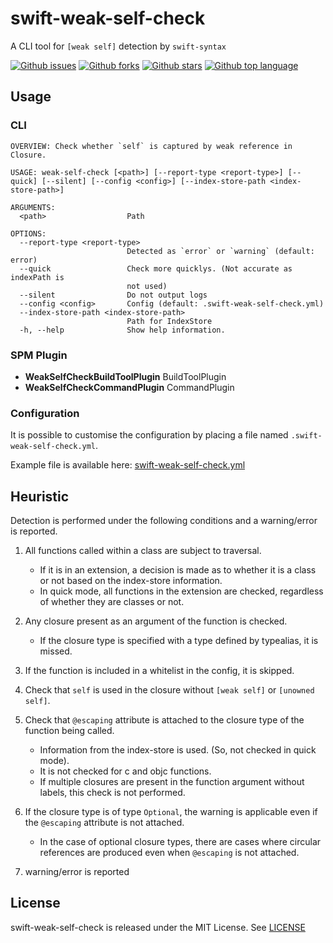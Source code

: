 # swift-weak-self-check

A CLI tool for `[weak self]` detection by `swift-syntax`

<!-- # Badges -->

[![Github issues](https://img.shields.io/github/issues/p-x9/swift-weak-self-check)](https://github.com/p-x9/swift-weak-self-check/issues)
[![Github forks](https://img.shields.io/github/forks/p-x9/swift-weak-self-check)](https://github.com/p-x9/swift-weak-self-check/network/members)
[![Github stars](https://img.shields.io/github/stars/p-x9/swift-weak-self-check)](https://github.com/p-x9/swift-weak-self-check/stargazers)
[![Github top language](https://img.shields.io/github/languages/top/p-x9/swift-weak-self-check)](https://github.com/p-x9/swift-weak-self-check/)

## Usage

### CLI

```text
OVERVIEW: Check whether `self` is captured by weak reference in Closure.

USAGE: weak-self-check [<path>] [--report-type <report-type>] [--quick] [--silent] [--config <config>] [--index-store-path <index-store-path>]

ARGUMENTS:
  <path>                  Path

OPTIONS:
  --report-type <report-type>
                          Detected as `error` or `warning` (default: error)
  --quick                 Check more quicklys. (Not accurate as indexPath is
                          not used)
  --silent                Do not output logs
  --config <config>       Config (default: .swift-weak-self-check.yml)
  --index-store-path <index-store-path>
                          Path for IndexStore
  -h, --help              Show help information.
```

### SPM Plugin

- **WeakSelfCheckBuildToolPlugin**
  BuildToolPlugin
- **WeakSelfCheckCommandPlugin**
  CommandPlugin

### Configuration

It is possible to customise the configuration by placing a file named `.swift-weak-self-check.yml`.

Example file is available here: [swift-weak-self-check.yml](./.swift-weak-self-check.yml)

## Heuristic

Detection is performed under the following conditions and a warning/error is reported.

1. All functions called within a class are subject to traversal.
   - If it is in an extension, a decision is made as to whether it is a class or not based on the index-store information.
   - In quick mode, all functions in the extension are checked, regardless of whether they are classes or not.

2. Any closure present as an argument of the function is checked.
   - If the closure type is specified with a type defined by typealias, it is missed.

3. If the function is included in a whitelist in the config, it is skipped.

4. Check that `self` is used in the closure without `[weak self]` or `[unowned self]`.

5. Check that `@escaping` attribute is attached to the closure type of the function being called.
   - Information from the index-store is used. (So, not checked in quick mode).
   - It is not checked for c and objc functions.
   - If multiple closures are present in the function argument without labels, this check is not performed.

6. If the closure type is of type `Optional`, the warning is applicable even if the `@escaping` attribute is not attached.
   - In the case of optional closure types, there are cases where circular references are produced even when `@escaping` is not attached.

7. warning/error is reported

## License

swift-weak-self-check is released under the MIT License. See [LICENSE](./LICENSE)
